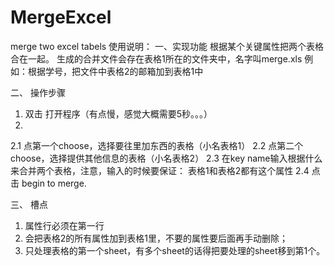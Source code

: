 # MergeExcel
merge two excel tabels
使用说明：
一、实现功能
根据某个关键属性把两个表格合在一起。
生成的合并文件会存在表格1所在的文件夹中，名字叫merge.xls
例如：根据学号，把文件中表格2的邮箱加到表格1中

二、 操作步骤
1. 双击 
打开程序（有点慢，感觉大概需要5秒。。。）
2.
 
2.1 点第一个choose，选择要往里加东西的表格（小名表格1）
2.2 点第二个choose，选择提供其他信息的表格（小名表格2）
2.3 在key name输入根据什么来合并两个表格，注意，输入的时候要保证：
表格1和表格2都有这个属性
2.4 点击 begin to merge.


三、 槽点
1. 属性行必须在第一行 
2. 会把表格2的所有属性加到表格1里，不要的属性要后面再手动删除；
3. 只处理表格的第一个sheet，有多个sheet的话得把要处理的sheet移到第1个。


                                                          

